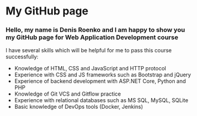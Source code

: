 # My GitHub page
### Hello, my name is Denis Roenko and I am happy to show you my GitHub page for Web Application Development course

I have several skills which will be helpful for me to pass this course successfully:
* Knowledge of HTML, CSS and JavaScript and HTTP protocol
* Experience with CSS and JS frameworks such as Bootstrap and jQuery
* Experience of backend development with ASP.NET Core, Python and PHP
* Knowledge of Git VCS and Gitflow practice
* Experience with relational databases such as MS SQL, MySQL, SQLite
* Basic knowledge of DevOps tools (Docker, Jenkins)